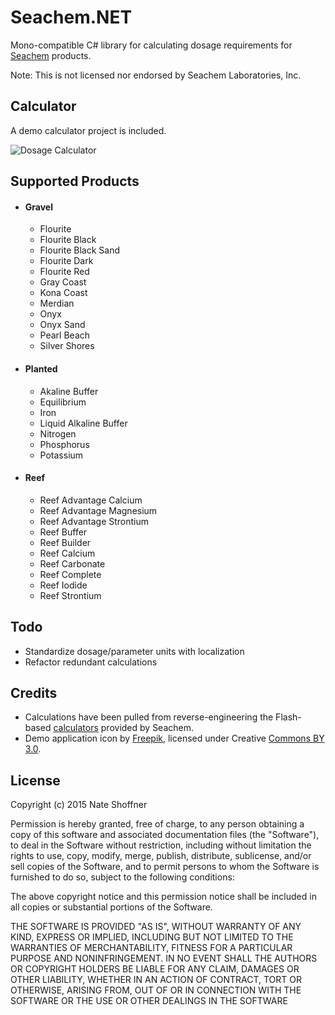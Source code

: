 # Seachem.NET

Mono-compatible C# library for calculating dosage requirements for [Seachem](http://seachem.com) products.

Note: This is not licensed nor endorsed by Seachem Laboratories, Inc.

## Calculator

A demo calculator project is included.

![Dosage Calculator](http://i.imgur.com/WjL1YOf.png)


## Supported Products
* #### Gravel
    * Flourite
    * Flourite Black
    * Flourite Black Sand
    * Flourite Dark
    * Flourite Red
    * Gray Coast
    * Kona Coast
    * Merdian
    * Onyx
    * Onyx Sand
    * Pearl Beach
    * Silver Shores

* #### Planted
    * Akaline Buffer
    * Equilibrium
    * Iron
    * Liquid Alkaline Buffer
    * Nitrogen
    * Phosphorus
    * Potassium

* #### Reef
    * Reef Advantage Calcium
    * Reef Advantage Magnesium
    * Reef Advantage Strontium
    * Reef Buffer
    * Reef Builder
    * Reef Calcium
    * Reef Carbonate
    * Reef Complete
    * Reef Iodide
    * Reef Strontium

## Todo
* Standardize dosage/parameter units with localization
* Refactor redundant calculations

## Credits
* Calculations have been pulled from reverse-engineering the Flash-based [calculators](http://www.seachem.com/Library/Calculators.html) provided by Seachem.
* Demo application icon by [Freepik](http://www.freepik.com), licensed under Creative [Commons BY 3.0](http://creativecommons.org/licenses/by/3.0/).

## License

Copyright (c) 2015 Nate Shoffner

Permission is hereby granted, free of charge, to any person obtaining a copy of this software and associated documentation files (the "Software"), to deal in the Software without restriction, including without limitation the rights to use, copy, modify, merge, publish, distribute, sublicense, and/or sell copies of the Software, and to permit persons to whom the Software is furnished to do so, subject to the following conditions:

The above copyright notice and this permission notice shall be included in all copies or substantial portions of the Software.

THE SOFTWARE IS PROVIDED "AS IS", WITHOUT WARRANTY OF ANY KIND, EXPRESS OR IMPLIED, INCLUDING BUT NOT LIMITED TO THE WARRANTIES OF MERCHANTABILITY, FITNESS FOR A PARTICULAR PURPOSE AND NONINFRINGEMENT. IN NO EVENT SHALL THE AUTHORS OR COPYRIGHT HOLDERS BE LIABLE FOR ANY CLAIM, DAMAGES OR OTHER LIABILITY, WHETHER IN AN ACTION OF CONTRACT, TORT OR OTHERWISE, ARISING FROM, OUT OF OR IN CONNECTION WITH THE SOFTWARE OR THE USE OR OTHER DEALINGS IN THE SOFTWARE